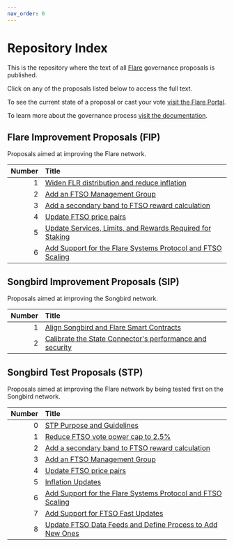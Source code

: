 ```yaml
---
nav_order: 0
---
```


# Repository Index

This is the repository where the text of all [Flare](https://flare.network) governance proposals is published.

Click on any of the proposals listed below to access the full text.

To see the current state of a proposal or cast your vote [visit the Flare Portal](https://portal.flare.network).

To learn more about the governance process [visit the documentation](https://docs.flare.network/tech/governance).

## Flare Improvement Proposals (FIP)

Proposals aimed at improving the Flare network.

| Number | Title                                                                       |
| -----: | :-------------------------------------------------------------------------- |
|      1 | [Widen FLR distribution and reduce inflation](FIP/FIP_1.md)                 |
|      2 | [Add an FTSO Management Group](FIP/FIP_2.md)                                |
|      3 | [Add a secondary band to FTSO reward calculation](FIP/FIP_3.md)             |
|      4 | [Update FTSO price pairs](FIP/FIP_4.md)                                     |
|      5 | [Update Services, Limits, and Rewards Required for Staking](FIP/FIP_5.md)   |
|      6 | [Add Support for the Flare Systems Protocol and FTSO Scaling](FIP/FIP_6.md) |

## Songbird Improvement Proposals (SIP)

Proposals aimed at improving the Songbird network.

| Number | Title                                                                    |
| -----: | :----------------------------------------------------------------------- |
|      1 | [Align Songbird and Flare Smart Contracts](SIP/SIP_1.md)                 |
|      2 | [Calibrate the State Connector's performance and security](SIP/SIP_2.md) |

## Songbird Test Proposals (STP)

Proposals aimed at improving the Flare network by being tested first on the Songbird network.

| Number | Title                                                                       |
| -----: | :-------------------------------------------------------------------------- |
|      0 | [STP Purpose and Guidelines](STP/STP_0.md)                                  |
|      1 | [Reduce FTSO vote power cap to 2.5%](STP/STP_1.md)                          |
|      2 | [Add a secondary band to FTSO reward calculation](STP/STP_2.md)             |
|      3 | [Add an FTSO Management Group](STP/STP_3.md)                                |
|      4 | [Update FTSO price pairs](STP/STP_4.md)                                     |
|      5 | [Inflation Updates](STP/STP_5.md)                                           |
|      6 | [Add Support for the Flare Systems Protocol and FTSO Scaling](STP/STP_6.md) |
|      7 | [Add Support for FTSO Fast Updates](STP/STP_7.md)                           |
|      8 | [Update FTSO Data Feeds and Define Process to Add New Ones](STP/STP_8.md)   |

<style>
    table thead tr th:first-child {
        width: 50px;
    }
</style>

